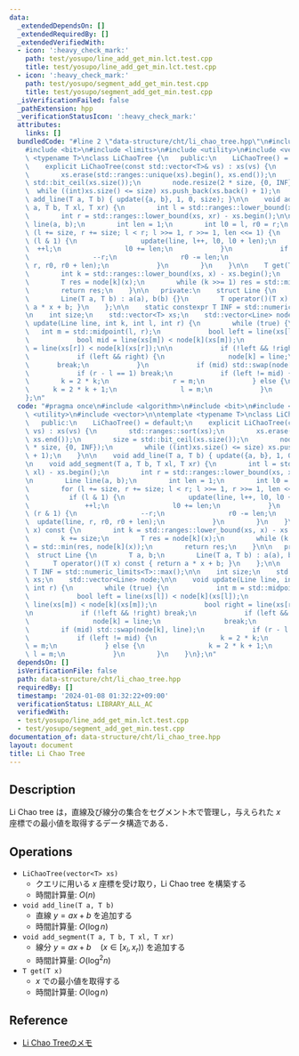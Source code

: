 ```yaml
---
data:
  _extendedDependsOn: []
  _extendedRequiredBy: []
  _extendedVerifiedWith:
  - icon: ':heavy_check_mark:'
    path: test/yosupo/line_add_get_min.lct.test.cpp
    title: test/yosupo/line_add_get_min.lct.test.cpp
  - icon: ':heavy_check_mark:'
    path: test/yosupo/segment_add_get_min.test.cpp
    title: test/yosupo/segment_add_get_min.test.cpp
  _isVerificationFailed: false
  _pathExtension: hpp
  _verificationStatusIcon: ':heavy_check_mark:'
  attributes:
    links: []
  bundledCode: "#line 2 \"data-structure/cht/li_chao_tree.hpp\"\n#include <algorithm>\n\
    #include <bit>\n#include <limits>\n#include <utility>\n#include <vector>\n\ntemplate\
    \ <typename T>\nclass LiChaoTree {\n   public:\n    LiChaoTree() = default;\n\
    \    explicit LiChaoTree(const std::vector<T>& vs) : xs(vs) {\n        std::ranges::sort(xs);\n\
    \        xs.erase(std::ranges::unique(xs).begin(), xs.end());\n        size =\
    \ std::bit_ceil(xs.size());\n        node.resize(2 * size, {0, INF});\n      \
    \  while ((int)xs.size() <= size) xs.push_back(xs.back() + 1);\n    }\n\n    void\
    \ add_line(T a, T b) { update({a, b}, 1, 0, size); }\n\n    void add_segment(T\
    \ a, T b, T xl, T xr) {\n        int l = std::ranges::lower_bound(xs, xl) - xs.begin();\n\
    \        int r = std::ranges::lower_bound(xs, xr) - xs.begin();\n\n        Line\
    \ line(a, b);\n        int len = 1;\n        int l0 = l, r0 = r;\n        for\
    \ (l += size, r += size; l < r; l >>= 1, r >>= 1, len <<= 1) {\n            if\
    \ (l & 1) {\n                update(line, l++, l0, l0 + len);\n              \
    \  ++l;\n                l0 += len;\n            }\n            if (r & 1) {\n\
    \                --r;\n                r0 -= len;\n                update(line,\
    \ r, r0, r0 + len);\n            }\n        }\n    }\n\n    T get(T x) const {\n\
    \        int k = std::ranges::lower_bound(xs, x) - xs.begin();\n        k += size;\n\
    \        T res = node[k](x);\n        while (k >>= 1) res = std::min(res, node[k](x));\n\
    \        return res;\n    }\n\n   private:\n    struct Line {\n        T a, b;\n\
    \        Line(T a, T b) : a(a), b(b) {}\n        T operator()(T x) const { return\
    \ a * x + b; }\n    };\n\n    static constexpr T INF = std::numeric_limits<T>::max();\n\
    \n    int size;\n    std::vector<T> xs;\n    std::vector<Line> node;\n\n    void\
    \ update(Line line, int k, int l, int r) {\n        while (true) {\n         \
    \   int m = std::midpoint(l, r);\n            bool left = line(xs[l]) < node[k](xs[l]);\n\
    \            bool mid = line(xs[m]) < node[k](xs[m]);\n            bool right\
    \ = line(xs[r]) < node[k](xs[r]);\n\n            if (!left && !right) break;\n\
    \            if (left && right) {\n                node[k] = line;\n         \
    \       break;\n            }\n            if (mid) std::swap(node[k], line);\n\
    \            if (r - l == 1) break;\n            if (left != mid) {\n        \
    \        k = 2 * k;\n                r = m;\n            } else {\n          \
    \      k = 2 * k + 1;\n                l = m;\n            }\n        }\n    }\n\
    };\n"
  code: "#pragma once\n#include <algorithm>\n#include <bit>\n#include <limits>\n#include\
    \ <utility>\n#include <vector>\n\ntemplate <typename T>\nclass LiChaoTree {\n\
    \   public:\n    LiChaoTree() = default;\n    explicit LiChaoTree(const std::vector<T>&\
    \ vs) : xs(vs) {\n        std::ranges::sort(xs);\n        xs.erase(std::ranges::unique(xs).begin(),\
    \ xs.end());\n        size = std::bit_ceil(xs.size());\n        node.resize(2\
    \ * size, {0, INF});\n        while ((int)xs.size() <= size) xs.push_back(xs.back()\
    \ + 1);\n    }\n\n    void add_line(T a, T b) { update({a, b}, 1, 0, size); }\n\
    \n    void add_segment(T a, T b, T xl, T xr) {\n        int l = std::ranges::lower_bound(xs,\
    \ xl) - xs.begin();\n        int r = std::ranges::lower_bound(xs, xr) - xs.begin();\n\
    \n        Line line(a, b);\n        int len = 1;\n        int l0 = l, r0 = r;\n\
    \        for (l += size, r += size; l < r; l >>= 1, r >>= 1, len <<= 1) {\n  \
    \          if (l & 1) {\n                update(line, l++, l0, l0 + len);\n  \
    \              ++l;\n                l0 += len;\n            }\n            if\
    \ (r & 1) {\n                --r;\n                r0 -= len;\n              \
    \  update(line, r, r0, r0 + len);\n            }\n        }\n    }\n\n    T get(T\
    \ x) const {\n        int k = std::ranges::lower_bound(xs, x) - xs.begin();\n\
    \        k += size;\n        T res = node[k](x);\n        while (k >>= 1) res\
    \ = std::min(res, node[k](x));\n        return res;\n    }\n\n   private:\n  \
    \  struct Line {\n        T a, b;\n        Line(T a, T b) : a(a), b(b) {}\n  \
    \      T operator()(T x) const { return a * x + b; }\n    };\n\n    static constexpr\
    \ T INF = std::numeric_limits<T>::max();\n\n    int size;\n    std::vector<T>\
    \ xs;\n    std::vector<Line> node;\n\n    void update(Line line, int k, int l,\
    \ int r) {\n        while (true) {\n            int m = std::midpoint(l, r);\n\
    \            bool left = line(xs[l]) < node[k](xs[l]);\n            bool mid =\
    \ line(xs[m]) < node[k](xs[m]);\n            bool right = line(xs[r]) < node[k](xs[r]);\n\
    \n            if (!left && !right) break;\n            if (left && right) {\n\
    \                node[k] = line;\n                break;\n            }\n    \
    \        if (mid) std::swap(node[k], line);\n            if (r - l == 1) break;\n\
    \            if (left != mid) {\n                k = 2 * k;\n                r\
    \ = m;\n            } else {\n                k = 2 * k + 1;\n               \
    \ l = m;\n            }\n        }\n    }\n};\n"
  dependsOn: []
  isVerificationFile: false
  path: data-structure/cht/li_chao_tree.hpp
  requiredBy: []
  timestamp: '2024-01-08 01:32:22+09:00'
  verificationStatus: LIBRARY_ALL_AC
  verifiedWith:
  - test/yosupo/line_add_get_min.lct.test.cpp
  - test/yosupo/segment_add_get_min.test.cpp
documentation_of: data-structure/cht/li_chao_tree.hpp
layout: document
title: Li Chao Tree
---
```


## Description

Li Chao tree は，直線及び線分の集合をセグメント木で管理し，与えられた $x$ 座標での最小値を取得するデータ構造である．

## Operations

- `LiChaoTree(vector<T> xs)`
    - クエリに用いる $x$ 座標を受け取り，Li Chao tree を構築する
    - 時間計算量: $O(n)$
- `void add_line(T a, T b)`
    - 直線 $y = ax + b$ を追加する
    - 時間計算量: $O(\log n)$
- `void add_segment(T a, T b, T xl, T xr)`
    - 線分 $y = ax + b \quad (x \in [x_l, x_r))$ を追加する
    - 時間計算量: $O(\log^2 n)$
- `T get(T x)`
    - $x$ での最小値を取得する
    - 時間計算量: $O(\log n)$

## Reference

- [Li Chao Treeのメモ](https://smijake3.hatenablog.com/entry/2018/06/16/144548)